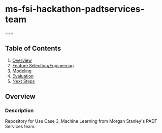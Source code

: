 # ms-fsi-hackathon-padtservices-team
===

## Table of Contents
1. [Overview](#Overview)
2. [Feature Selection/Engineering](#Product-Spec)
3. [Modeling](#Wireframes)
4. [Evaluation](#Schema)
5. [Next Steps](#VideoWalkthroughs)


## Overview
### Description

Repository for Use Case 3, Machine Learning from Morgan Stanley's PADT Services team. 
